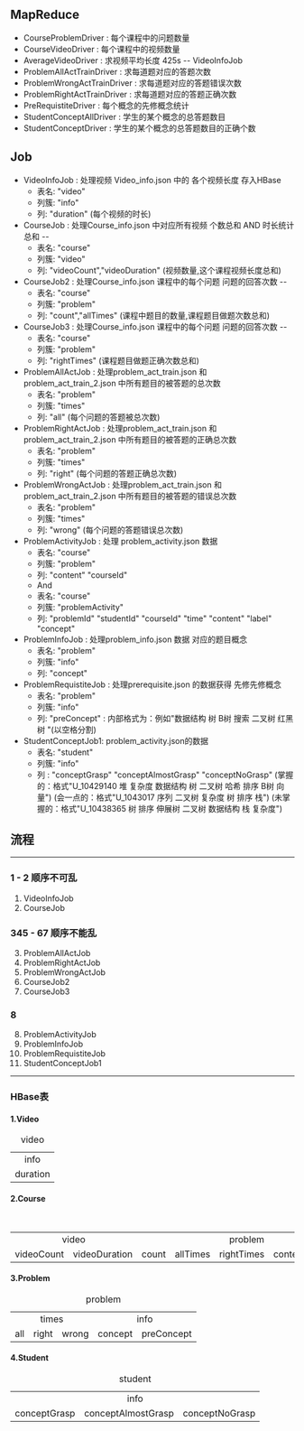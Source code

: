 ## MapReduce

+ CourseProblemDriver : 每个课程中的问题数量
+ CourseVideoDriver : 每个课程中的视频数量
+ AverageVideoDriver : 求视频平均长度  425s -- VideoInfoJob 
+ ProblemAllActTrainDriver : 求每道题对应的答题次数
+ ProblemWrongActTrainDriver : 求每道题对应的答题错误次数
+ ProblemRightActTrainDriver : 求每道题对应的答题正确次数
+ PreRequistiteDriver : 每个概念的先修概念统计
+ StudentConceptAllDriver : 学生的某个概念的总答题数目
+ StudentConceptDriver : 学生的某个概念的总答题数目的正确个数

## Job
+ VideoInfoJob : 处理视频 Video_info.json 中的 各个视频长度 存入HBase 
    + 表名: "video"
    + 列簇: "info"
    + 列: "duration" (每个视频的时长)
+ CourseJob : 处理Course_info.json 中对应所有视频 个数总和 AND 时长统计总和 --
    + 表名: "course"
    + 列簇: "video"
    + 列: "videoCount","videoDuration" (视频数量,这个课程视频长度总和)
+ CourseJob2 : 处理Course_info.json 课程中的每个问题 问题的回答次数  --
    + 表名: "course"
    + 列簇: "problem"
    + 列: "count","allTimes" (课程中题目的数量,课程题目做题次数总和)
+ CourseJob3 : 处理Course_info.json 课程中的每个问题 问题的回答次数  --
    + 表名: "course"
    + 列簇: "problem"
    + 列: "rightTimes" (课程题目做题正确次数总和)
+ ProblemAllActJob : 处理problem_act_train.json 和 problem_act_train_2.json 中所有题目的被答题的总次数
    + 表名: "problem"
    + 列簇: "times"
    + 列: "all" (每个问题的答题被总次数)
+ ProblemRightActJob : 处理problem_act_train.json 和 problem_act_train_2.json 中所有题目的被答题的正确总次数
    + 表名: "problem"
    + 列簇: "times"
    + 列: "right" (每个问题的答题正确总次数)
+ ProblemWrongActJob : 处理problem_act_train.json 和 problem_act_train_2.json 中所有题目的被答题的错误总次数
    + 表名: "problem"
    + 列簇: "times"
    + 列: "wrong" (每个问题的答题错误总次数)
+ ProblemActivityJob : 处理 problem_activity.json 数据
    + 表名: "course"
    + 列簇: "problem"
    + 列: "content" "courseId"
    - And
    + 表名: "course"
    + 列簇: "problemActivity"
    + 列: "problemId" "studentId" "courseId" "time" "content" "label" "concept"
+ ProblemInfoJob : 处理problem_info.json 数据 对应的题目概念
    + 表名: "problem"
    + 列簇: "info"
    + 列: "concept"      
+ ProblemRequistiteJob : 处理prerequisite.json 的数据获得 先修先修概念
    + 表名: "problem"
    + 列簇: "info"
    + 列: "preConcept" : 内部格式为：例如"数据结构 树 B树 搜索 二叉树 红黑树 "(以空格分割)
+ StudentConceptJob1: problem_activity.json的数据
    + 表名: "student"
    + 列簇: "info"
    + 列 : "conceptGrasp" "conceptAlmostGrasp" "conceptNoGrasp" 
    (掌握的：格式"U_10429140	堆 复杂度 数据结构 树 二叉树 哈希 排序 B树 向量")
    (会一点的：格式"U_1043017	序列 二叉树 复杂度 树 排序 栈")
    (未掌握的：格式"U_10438365	树 排序 伸展树 二叉树 数据结构 栈 复杂度")

## 流程
-----------
### 1 - 2 顺序不可乱

1. VideoInfoJob 
2. CourseJob
### 345 - 67 顺序不能乱

3. ProblemAllActJob
4. ProblemRightActJob
5. ProblemWrongActJob
6. CourseJob2
7. CourseJob3

### 8
8. ProblemActivityJob
9. ProblemInfoJob
10. ProblemRequistiteJob
11. StudentConceptJob1

-------------

### HBase表

#### 1.Video
<table>
    <caption>video</caption>
    <tr>
        <td align="center">info</td>    
    </tr>
        <tr>
        <td align="center">duration</td>
   </tr>
</table>


#### 2.Course
<table>
    <caption>course</caption>
    <tr>
        <td colspan="2" align="center">video</td>
        <td colspan="5" align="center">problem</td>
        <td colspan="7" align="center">problemActivity</td>
    </tr>
        <tr>
        <td align="center">videoCount</td>
        <td align="center">videoDuration</td>
        <td align="center">count</td>
        <td align="center">allTimes</td>
        <td align="center">rightTimes</td>
        <td align="center">content</td>
        <td align="center">courseId</td>
        <td align="center">problemId</td>
        <td align="center">studentId</td>
        <td align="center">courseId</td>
        <td align="center">time</td>
        <td align="center">content</td>
        <td align="center">concept</td>
        <td align="center">label</td>
   </tr>
</table>
 
#### 3.Problem
<table>
    <caption>problem</caption>
    <tr>
        <td colspan="3" align="center">times</td>
        <td colspan="2" align="center">info</td>
    </tr>
        <tr>
        <td align="center">all</td>
        <td align="center">right</td>
        <td align="center">wrong</td>
        <td align="center">concept</td>
        <td align="center">preConcept</td>
   </tr>
</table>

#### 4.Student
<table>
    <caption>student</caption>
    <tr>
        <td colspan="3" align="center">info</td>    
    </tr>
        <tr>
        <td align="center">conceptGrasp</td>
        <td align="center">conceptAlmostGrasp</td>
        <td align="center">conceptNoGrasp</td>
   </tr>
</table>